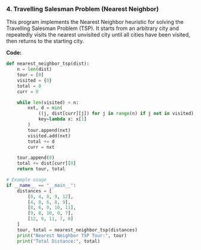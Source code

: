 ### 4. Travelling Salesman Problem (Nearest Neighbor)

This program implements the Nearest Neighbor heuristic for solving the Travelling Salesman Problem (TSP). It starts from an arbitrary city and repeatedly visits the nearest unvisited city until all cities have been visited, then returns to the starting city.

**Code:**

```python
def nearest_neighbor_tsp(dist):
    n = len(dist)
    tour = [0]
    visited = {0}
    total = 0
    curr = 0

    while len(visited) < n:
        nxt, d = min(
            ((j, dist[curr][j]) for j in range(n) if j not in visited),
            key=lambda x: x[1]
        )
        tour.append(nxt)
        visited.add(nxt)
        total += d
        curr = nxt

    tour.append(0)
    total += dist[curr][0]
    return tour, total

# Example usage
if __name__ == "__main__":
    distances = [
        [0, 4, 8, 9, 12],
        [4, 0, 6, 8, 9],
        [8, 6, 0, 10, 11],
        [9, 8, 10, 0, 7],
        [12, 9, 11, 7, 0]
    ]
    tour, total = nearest_neighbor_tsp(distances)
    print("Nearest Neighbor TSP Tour:", tour)
    print("Total Distance:", total)

